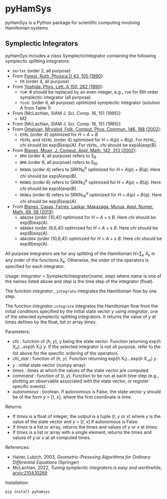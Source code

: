 # pyHamSys
pyHamSys is a Python package for scientific computing involving Hamiltonian systems

## Symplectic Integrators
pyHamSys includes a class SymplecticIntegrator containing the following symplectic splitting integrators:

- `Verlet` (order 2, all purpose)
- From [Forest, Ruth, Physica D 43, 105 (1990)](https://doi.org/10.1016/0167-2789(90)90019-L): 
    - `FR` (order 4, all purpose)
- From [Yoshida, Phys. Lett. A 150, 262 (1990)](https://doi.org/10.1016/0375-9601(90)90092-3):
    - `Yo#`: # should be replaced by an even integer, e.g., `Yo6` for 6th order symplectic integrator (all purpose)
    - `Yos6`: (order 6, all purpose) optimized symplectic integrator (solution A from Table 1)
- From [McLachlan, SIAM J. Sci. Comp. 16, 151 (1995)]:
    - M2 
- From [McLachlan, SIAM J. Sci. Comp. 16, 151 (1995)]:
- From [Omelyan, Mryglod, Folk, Comput. Phys. Commun. 146, 188 (2002)](https://doi.org/10.1016/S0010-4655(02)00451-4): 
    - `EFRL` (order 4) optimized for *H* = *A* + *B*
    - `PEFRL` and `VEFRL` (order 4) optimized for *H* = *A*(*p*) + *B*(*q*). For `PEFRL`, *chi* should be exp(B)exp(A). For `VEFRL`, *chi* should be exp(A)exp(B).
- From [Blanes, Moan, J. Comput. Appl. Math. 142, 313 (2002)](https://doi.org/10.1016/S0377-0427(01)00492-7):
    - `BM4` (order 4, all purpose) refers to S<sub>6</sub> 
    - `BM6` (order 6, all purpose) refers to S<sub>10</sub>
    - `RKN4b` (order 4) refers to SRKN<sub>6</sub><sup>*b*</sup> optimized for *H* = *A*(*p*) + *B*(*q*). Here *chi* should be exp(A)exp(B).
    - `RKN6b` (order 6) refers to SRKN<sub>11</sub><sup>*b*</sup> optimized for *H* = *A*(*p*) + *B*(*q*). Here *chi* should be exp(A)exp(B).
    - `RKN6a` (order 6) refers to SRKN<sub>14</sub><sup>*a*</sup> optimized for *H* = *A*(*p*) + *B*(*q*). Here *chi* should be exp(B)exp(A).
- From [Blanes, Casas, Farrés, Laskar, Makazaga, Murua, Appl. Numer. Math. 68, 58 (2013)](http://dx.doi.org/10.1016/j.apnum.2013.01.003):
    - `ABA104` (order (10,4)) optimized for *H* = *A* + &epsilon; *B*. Here *chi* should be exp(B)exp(A).
    - `ABA864` (order (8,6,4)) optimized for *H* = *A* + &epsilon; *B*. Here *chi* should be exp(B)exp(A).
    - `ABA1064` (order (10,6,4)) optimized for *H* = *A* + &epsilon; *B*. Here *chi* should be exp(B)exp(A).
    
All purpose integrators are for any splitting of the Hamiltonian *H*=&sum;<sub>*k*</sub> *X*<sub>*k*</sub> in any order of the functions *X*<sub>*k*</sub>. Otherwise, the order of the operators is specified for each integrator.

Usage: *integrator* = SymplecticIntegrator(*name*, *step*)
where *name* is one of the names listed above and *step* is the time step of the integrator (float). 

The function *integrator*.`_integrate` integrates the Hamiltonian flow by one step.

The function *integrator*.`integrate` integrates the Hamiltonian flow from the initial conditions specified by the initial state vector *y* using *integrator*, one of the selected symplectic splitting integrators. It returns the value of *y* at times defines by the float, list or array *times*.

Parameters:
  - *chi* : function of (*h*, *y*), y being the state vector.
    Function returning exp(*h* X<sub>*n*</sub>)...exp(*h* X<sub>1</sub>) *y*. If the selected integrator is not all purpose, refer to the list above for the specific ordering of the operators. 
  - *chi_star* : function of (*h*, *y*).
    Function returning exp(*h* X<sub>1</sub>)...exp(*h* X_<sub>*n*</sub>) *y*.
  - *y* : initial state vector (numpy array)
  - *times* : times at which the values of the state vector are computed
  - *command* : function of (*t*, *y*).
    Function to be run at each time step (e.g., plotting an observable associated with the state vector, or register specific events). 
  - *autonomous* : boolean.
    If autonomous is False, the state vector y should be of the form *y* = [*t*, *x*], where the first coordinate is time. 

Returns:
   - If *times* is a float of integer, the output is a tuple (*t*, *y* or *x*) where *y* is the value of the state vector and *y* = [*t*, *x*] if autonomous is False.
   - If *times* is a list or array, returns the times and values of *y* or *x* at *times*. 
   - If *times* is a list or array with a single element, returns the times and values of *y* or *x* at all computed times. 

References:
  - Hairer, Lubich, 2003, *Geometric-Preseving Algorithms for Ordinary Differential Equations* (Springer)
  - McLachlan, 2022, *Tuning symplectic integrators is easy and worthwhile*, [arxiv:2104.10269](https://arxiv.org/abs/2104.10269)


Installation: 
```
pip install pyhamsys
```

